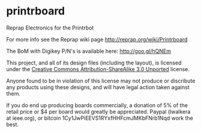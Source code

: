printrboard
===========

Reprap Electronics for the Printrbot

For more info see the Reprap wiki page http://reprap.org/wiki/Printrboard

The BoM with Digikey P/N's is available here: http://goo.gl/hQNEm

This project, and all of its design files (including the layout), is licensed under the [Creative Commons Attribution-ShareAlike 3.0 Unported](http://creativecommons.org/licenses/by-sa/3.0/) license.

Anyone found to be in violation of this license may not produce or discribute any products using these designs, and will have legal action taken against them.

If you do end up producing boards commercially, a donation of 5% of the retail price or $4 per board would greatly be appreciated. Paypal (lwalkera at ieee.org), or bitcoin 1Cy1JwPiEEVS1RYxfHHFcmJMKbFNrb1Nqd work the best.
